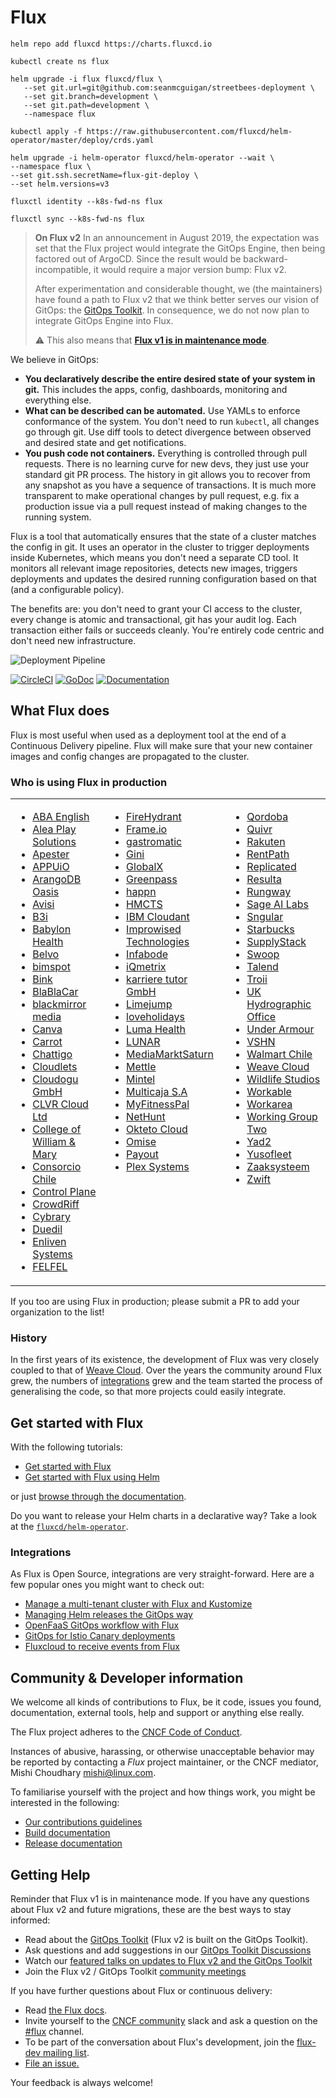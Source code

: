# Flux


```
helm repo add fluxcd https://charts.fluxcd.io

kubectl create ns flux

helm upgrade -i flux fluxcd/flux \
   --set git.url=git@github.com:seanmcguigan/streetbees-deployment \
   --set git.branch=development \
   --set git.path=development \
   --namespace flux

kubectl apply -f https://raw.githubusercontent.com/fluxcd/helm-operator/master/deploy/crds.yaml

helm upgrade -i helm-operator fluxcd/helm-operator --wait \
--namespace flux \
--set git.ssh.secretName=flux-git-deploy \
--set helm.versions=v3

fluxctl identity --k8s-fwd-ns flux

fluxctl sync --k8s-fwd-ns flux

```


> **On Flux v2** In an announcement in August 2019, the expectation
> was set that the Flux project would integrate the GitOps Engine,
> then being factored out of ArgoCD. Since the result would be
> backward-incompatible, it would require a major version bump: Flux
> v2.
>
> After experimentation and considerable thought, we (the maintainers)
> have found a path to Flux v2 that we think better serves our vision
> of GitOps: the [GitOps Toolkit](https://toolkit.fluxcd.io/). In
> consequence, we do not now plan to integrate GitOps Engine into
> Flux.
>
> :warning: This also means that **[Flux v1 is in maintenance mode](https://github.com/fluxcd/flux/issues/3320)**.

We believe in GitOps:

- **You declaratively describe the entire desired state of your
  system in git.** This includes the apps, config, dashboards,
  monitoring and everything else.
- **What can be described can be automated.** Use YAMLs to enforce
  conformance of the system. You don't need to run `kubectl`, all changes go
  through git. Use diff tools to detect divergence between observed and
  desired state and get notifications.
- **You push code not containers.** Everything is controlled through
  pull requests. There is no learning curve for new devs, they just use
  your standard git PR process. The history in git allows you to recover
  from any snapshot as you have a sequence of transactions. It is much
  more transparent to make operational changes by pull request, e.g.
  fix a production issue via a pull request instead of making changes to
  the running system.

Flux is a tool that automatically ensures that the state of a cluster
matches the config in git. It uses an operator in the cluster to trigger
deployments inside Kubernetes, which means you don't need a separate CD tool.
It monitors all relevant image repositories, detects new images, triggers
deployments and updates the desired running configuration based on that
(and a configurable policy).

The benefits are: you don't need to grant your CI access to the cluster, every
change is atomic and transactional, git has your audit log. Each transaction
either fails or succeeds cleanly. You're entirely code centric and don't need
new infrastructure.

![Deployment Pipeline](docs/_files/flux-cd-diagram.png)

[![CircleCI](https://circleci.com/gh/fluxcd/flux.svg?style=svg)](https://circleci.com/gh/fluxcd/flux)
[![GoDoc](https://godoc.org/github.com/fluxcd/flux?status.svg)](https://godoc.org/github.com/fluxcd/flux)
[![Documentation](https://img.shields.io/badge/latest-documentation-informational)](https://docs.fluxcd.io/en/latest/)

## What Flux does

Flux is most useful when used as a deployment tool at the end of a
Continuous Delivery pipeline. Flux will make sure that your new
container images and config changes are propagated to the cluster.

### Who is using Flux in production

<table><tr valign="top">
<td>

 - [ABA English](https://www.abaenglish.com)
 - [Alea Play Solutions](http://www.alea.com)
 - [Apester](https://apester.com)
 - [APPUiO](https://appuio.ch)
 - [ArangoDB Oasis](https://arangodb.com/managed-service)
 - [Avisi](https://avisi.nl)
 - [B3i](https://b3i.tech/)
 - [Babylon Health](https://www.babylonhealth.com/)
 - [Belvo](https://belvo.com/)
 - [bimspot](https://bimspot.io)
 - [Bink](https://bink.com)
 - [BlaBlaCar](https://www.blablacar.com/)
 - [blackmirror media](https://blackmirror.media)
 - [Canva](https://www.canva.com/)
 - [Carrot](https://carrot.com)
 - [Chattigo](https://chattigo.com)
 - [Cloudlets](https://cloudlets.io)
 - [Cloudogu GmbH](https://cloudogu.com)
 - [CLVR Cloud Ltd](https://clvr.cloud)
 - [College of William & Mary](https://www.wm.edu)
 - [Consorcio Chile](https://www.consorcio.cl)
 - [Control Plane](https://control-plane.io)
 - [CrowdRiff](https://crowdriff.com)
 - [Cybrary](https://cybrary.it)
 - [Duedil](https://www.duedil.com/)
 - [Enliven Systems](https://enliven.systems)
 - [FELFEL](https://felfel.ch/)

</td><td>

 - [FireHydrant](https://firehydrant.io)
 - [Frame.io](https://frame.io)
 - [gastromatic](https://www.gastromatic.de/)
 - [Gini](https://gini.net)
 - [GlobalX](https://globalx.com.au)
 - [Greenpass](https://www.greenpass.com.br/)
 - [happn](https://www.happn.com)
 - [HMCTS](https://www.gov.uk/government/organisations/hm-courts-and-tribunals-service)
 - [IBM Cloudant](https://www.ibm.com/cloud/cloudant)
 - [Improwised Technologies](https://www.improwised.com/)
 - [Infabode](https://infabode.com)
 - [iQmetrix](https://www.iqmetrix.com)
 - [karriere tutor GmbH](https://www.karrieretutor.de)
 - [Limejump](https://limejump.com)
 - [loveholidays](https://www.loveholidays.com/)
 - [Luma Health](https://lumahealth.io/)
 - [LUNAR](https://www.lunarway.com/)
 - [MediaMarktSaturn](https://www.mediamarktsaturn.com)
 - [Mettle](https://mettle.co.uk)
 - [Mintel](https://www.mintel.com)
 - [Multicaja S.A](https://www.multicaja.cl)
 - [MyFitnessPal](https://www.myfitnesspal.com)
 - [NetHunt](https://nethunt.com)
 - [Okteto Cloud](https://okteto.com/)
 - [Omise](https://www.omise.co)
 - [Payout](https://payout.one)
 - [Plex Systems](https://www.plex.com/)

</td><td>

 - [Qordoba](https://qordoba.com)
 - [Quivr](https://quivr.be)
 - [Rakuten](https://rakuten.com)
 - [RentPath](https://rentpath.com)
 - [Replicated](https://replicated.com)
 - [Resulta](https://resulta.com)
 - [Rungway](https://rungway.com)
 - [Sage AI Labs](https://www.sage.com)
 - [Sngular](https://www.sngular.com)
 - [Starbucks](https://www.starbucks.com/)
 - [SupplyStack](https://www.supplystack.com/)
 - [Swoop](https://www.swoopfunding.com)
 - [Talend](https://www.talend.com)
 - [Troii](https://troii.com/)
 - [UK Hydrographic Office](https://www.gov.uk/government/organisations/uk-hydrographic-office)
 - [Under Armour](https://www.underarmour.com)
 - [VSHN](https://vshn.ch)
 - [Walmart Chile](https://www.walmartchile.cl)
 - [Weave Cloud](https://cloud.weave.works)
 - [Wildlife Studios](https://wildlifestudios.com)
 - [Workable](https://www.workable.com)
 - [Workarea](https://www.workarea.com)
 - [Working Group Two](https://wgtwo.com)
 - [Yad2](https://yad2.co.il)
 - [Yusofleet](https://yusofleet.com)
 - [Zaaksysteem](https://zaaksysteem.nl)
 - [Zwift](https://zwift.com)

</td></tr></table>

If you too are using Flux in production; please submit a PR to add your organization to the list!

### History

In the first years of its existence, the development of Flux was very
closely coupled to that of [Weave
Cloud](https://www.weave.works/product/cloud/). Over the years the community
around Flux grew, the numbers of [integrations](#integrations) grew and
the team started the process of generalising the code, so that more projects
could easily integrate.

## Get started with Flux

With the following tutorials:

- [Get started with Flux](https://docs.fluxcd.io/en/latest/tutorials/get-started)
- [Get started with Flux using Helm](https://docs.fluxcd.io/en/latest/tutorials/get-started-helm)

or just [browse through the documentation](https://docs.fluxcd.io).

Do you want to release your Helm charts in a declarative way?
Take a look at the [`fluxcd/helm-operator`](https://github.com/fluxcd/helm-operator).

### Integrations

As Flux is Open Source, integrations are very straight-forward. Here are
a few popular ones you might want to check out:

- [Manage a multi-tenant cluster with Flux and Kustomize](https://github.com/fluxcd/multi-tenancy)
- [Managing Helm releases the GitOps way](https://github.com/fluxcd/helm-operator-get-started)
- [OpenFaaS GitOps workflow with Flux](https://github.com/stefanprodan/openfaas-flux)
- [GitOps for Istio Canary deployments](https://github.com/stefanprodan/gitops-istio)
- [Fluxcloud to receive events from Flux](https://github.com/topfreegames/fluxcloud)

## Community & Developer information

We welcome all kinds of contributions to Flux, be it code, issues you found,
documentation, external tools, help and support or anything else really.

The Flux project adheres to the [CNCF Code of
Conduct](https://github.com/cncf/foundation/blob/master/code-of-conduct.md).

Instances of abusive, harassing, or otherwise unacceptable behavior
may be reported by contacting a _Flux_ project maintainer, or the CNCF
mediator, Mishi Choudhary <mishi@linux.com>.

To familiarise yourself with the project and how things work, you might
be interested in the following:

- [Our contributions guidelines](CONTRIBUTING.md)
- [Build documentation](https://docs.fluxcd.io/en/latest/contributing/building)
- [Release documentation](internal/docs/releasing.md)

## <a name="help"></a>Getting Help

Reminder that Flux v1 is in maintenance mode. If you have any questions about Flux v2 and future migrations, these are the best ways to stay informed:

- Read about the [GitOps Toolkit](https://toolkit.fluxcd.io/) (Flux v2 is built on the GitOps Toolkit).
- Ask questions and add suggestions in our [GitOps Toolkit Discussions](https://github.com/fluxcd/toolkit/discussions)
- Watch our [featured talks on updates to Flux v2 and the GitOps Toolkit](https://fluxcd.io/community#featured-talks)
- Join the Flux v2 / GitOps Toolkit [community meetings](https://fluxcd.io/community/#meetings)

If you have further questions about Flux or continuous delivery:

- Read [the Flux docs](https://docs.fluxcd.io).
- Invite yourself to the <a href="https://slack.cncf.io" target="_blank">CNCF community</a>
  slack and ask a question on the [#flux](https://cloud-native.slack.com/messages/flux/)
  channel.
- To be part of the conversation about Flux's development, join the
  [flux-dev mailing list](https://lists.cncf.io/g/cncf-flux-dev).
- [File an issue.](https://github.com/fluxcd/flux/issues/new/choose)

Your feedback is always welcome!